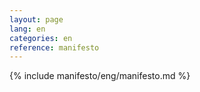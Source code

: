 ```yaml
---
layout: page
lang: en
categories: en
reference: manifesto
---
```


{% include manifesto/eng/manifesto.md %}